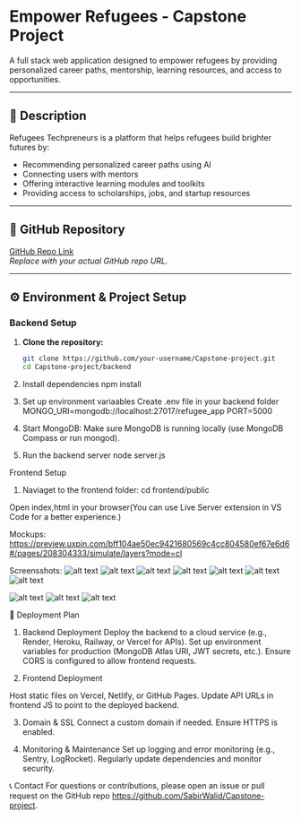 # Empower Refugees - Capstone Project

A full stack web application designed to empower refugees by providing personalized career paths, mentorship, learning resources, and access to opportunities.

---

## 📖 Description

Refugees Techpreneurs is a platform that helps refugees build brighter futures by:
- Recommending personalized career paths using AI
- Connecting users with mentors
- Offering interactive learning modules and toolkits
- Providing access to scholarships, jobs, and startup resources

---

## 🔗 GitHub Repository

[GitHub Repo Link](https://github.com/your-username/Capstone-project)  
*Replace with your actual GitHub repo URL.*

---

## ⚙️ Environment & Project Setup

### **Backend Setup**
1. **Clone the repository:**
   ```sh
   git clone https://github.com/your-username/Capstone-project.git
   cd Capstone-project/backend

2. Install dependencies
npm install

3. Set up environment variaables
Create .env file in your backend folder
MONGO_URI=mongodb://localhost:27017/refugee_app
PORT=5000

4. Start MongoDB:
Make sure MongoDB is running locally (use MongoDB Compass or run mongod).
5. Run the backend server
node server.js

Frontend Setup
1. Naviaget to the frontend folder:
cd frontend/public

Open index,html in your browser(You can use Live Server extension in VS Code for a better experience.)

Mockups:
https://preview.uxpin.com/bff104ae50ec9421680569c4cc804580ef67e6d6#/pages/208304333/simulate/layers?mode=cl

Screensshots:
![alt text](<Screenshot 2025-06-09 165207.png>) ![alt text](<Screenshot 2025-06-09 165304.png>) ![alt text](<Screenshot 2025-06-09 164953.png>) ![alt text](<Screenshot 2025-06-09 165030.png>) ![alt text](<Screenshot 2025-06-09 165059.png>) ![alt text](<Screenshot 2025-06-09 165132.png>)
![alt text](<Screenshot 2025-06-09 182840.png>)

![alt text](<bad dash.png>) ![alt text](<excellent dash.png>)
![alt text](noscrol.png)


🚀 Deployment Plan
1. Backend Deployment
Deploy the backend to a cloud service (e.g., Render, Heroku, Railway, or Vercel for APIs).
Set up environment variables for production (MongoDB Atlas URI, JWT secrets, etc.).
Ensure CORS is configured to allow frontend requests.

2. Frontend Deployment

Host static files on Vercel, Netlify, or GitHub Pages.
Update API URLs in frontend JS to point to the deployed backend.

3. Domain & SSL
Connect a custom domain if needed.
Ensure HTTPS is enabled.

4. Monitoring & Maintenance
Set up logging and error monitoring (e.g., Sentry, LogRocket).
Regularly update dependencies and monitor security.

📞 Contact
For questions or contributions, please open an issue or pull request on the GitHub repo https://github.com/SabirWalid/Capstone-project.
